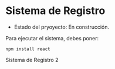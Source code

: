 <h1> Sistema de Registro </h1>

- Estado del pryoyecto: En construcción.

Para ejecutar el sistema, debes poner:

```npm install react```

Sistema de Registro 2
